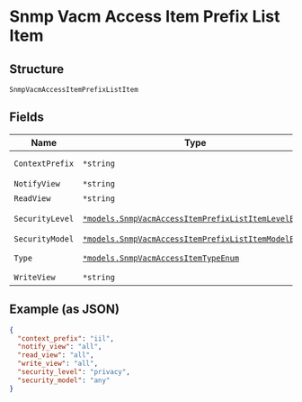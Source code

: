 
# Snmp Vacm Access Item Prefix List Item

## Structure

`SnmpVacmAccessItemPrefixListItem`

## Fields

| Name | Type | Tags | Description |
|  --- | --- | --- | --- |
| `ContextPrefix` | `*string` | Optional | only required if `type`==`context_prefix` |
| `NotifyView` | `*string` | Optional | refer to view name |
| `ReadView` | `*string` | Optional | refer to view name |
| `SecurityLevel` | [`*models.SnmpVacmAccessItemPrefixListItemLevelEnum`](../../doc/models/snmp-vacm-access-item-prefix-list-item-level-enum.md) | Optional | enum: `authentication`, `none`, `privacy` |
| `SecurityModel` | [`*models.SnmpVacmAccessItemPrefixListItemModelEnum`](../../doc/models/snmp-vacm-access-item-prefix-list-item-model-enum.md) | Optional | enum: `any`, `usm`, `v1`, `v2c` |
| `Type` | [`*models.SnmpVacmAccessItemTypeEnum`](../../doc/models/snmp-vacm-access-item-type-enum.md) | Optional | enum: `context_prefix`, `default_context_prefix` |
| `WriteView` | `*string` | Optional | refer to view name |

## Example (as JSON)

```json
{
  "context_prefix": "iil",
  "notify_view": "all",
  "read_view": "all",
  "write_view": "all",
  "security_level": "privacy",
  "security_model": "any"
}
```

